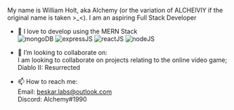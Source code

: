 My name is William Holt, aka Alchemy (or the variation of ALCHElVlY if the original name is taken >_<). I am an aspiring Full Stack Developer

- 🌱 I love to develop using the MERN Stack<br>
  ![mongoDB](https://imgur.com/U9NRYzH.png)
  ![expressJS](https://imgur.com/NFOktJ8.png)
  ![reactJS](https://imgur.com/kRALSx1.png)
  ![nodeJS](https://imgur.com/BAmdOeC.png)
  
- 👯 I’m looking to collaborate on:<br>
  I am looking to collaborate on projects relating to the online video game; Diablo II: Resurrected
  
 - 📫 How to reach me:<br>
  Email: beskar.labs@outlook.com<br>
  Discord: Alchemy#1990
<!--
**ALCHElVlY/ALCHElVlY** is a ✨ _special_ ✨ repository because its `README.md` (this file) appears on your GitHub profile.

Here are some ideas to get you started:

- 🔭 I’m currently working on ...
- 🌱 I’m currently learning ...
- 👯 I’m looking to collaborate on ...
- 🤔 I’m looking for help with ...
- 💬 Ask me about ...
- 📫 How to reach me: ...
- 😄 Pronouns: ...
- ⚡ Fun fact: ...
-->

